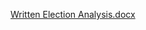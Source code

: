 [Written Election Analysis.docx](https://github.com/Roman1229/Election_Analysis_Challenge/files/9163777/Written.Election.Analysis.docx)
